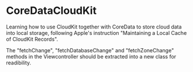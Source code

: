 # CoreDataCloudKit

Learning how to use CloudKit together with CoreData to store cloud data into local storage, following Apple's instruction 
"Maintaining a Local Cache of CloudKit Records".

The "fetchChange", "fetchDatabaseChange" and "fetchZoneChange" methods in the Viewcontroller should be extracted into a
new class for readibility.
